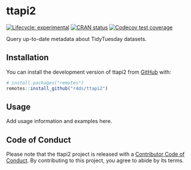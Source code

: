 
<!-- README.md is generated from README.Rmd. Please edit that file -->

# ttapi2

<!-- badges: start -->

[![Lifecycle:
experimental](https://img.shields.io/badge/lifecycle-experimental-orange.svg)](https://lifecycle.r-lib.org/articles/stages.html#experimental)
[![CRAN
status](https://www.r-pkg.org/badges/version/ttapi2)](https://CRAN.R-project.org/package=ttapi2)
[![Codecov test
coverage](https://codecov.io/gh/r4ds/ttapi2/branch/main/graph/badge.svg)](https://app.codecov.io/gh/r4ds/ttapi2?branch=main)
<!-- badges: end -->

Query up-to-date metadata about TidyTuesday datasets.

## Installation

You can install the development version of ttapi2 from
[GitHub](https://github.com/) with:

``` r
# install.packages("remotes")
remotes::install_github("r4ds/ttapi2")
```

## Usage

Add usage information and examples here.

## Code of Conduct

Please note that the ttapi2 project is released with a [Contributor Code
of Conduct](https://r4ds.github.io/ttapi2/CODE_OF_CONDUCT.html). By
contributing to this project, you agree to abide by its terms.
